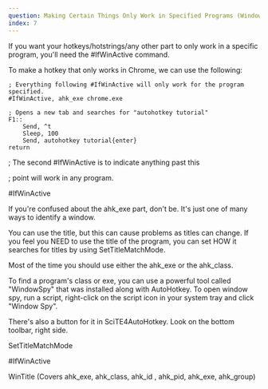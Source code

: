 ```yaml
---
question: Making Certain Things Only Work in Specified Programs (WindowSpy!)
index: 7
---
```


If you want your hotkeys/hotstrings/any other part to only work in a specific program, you'll need the #IfWinActive command.

To make a hotkey that only works in Chrome, we can use the following:

```
; Everything following #IfWinActive will only work for the program specified.
#IfWinActive, ahk_exe chrome.exe

; Opens a new tab and searches for "autohotkey tutorial"
F1::
    Send, ^t
    Sleep, 100
    Send, autohotkey tutorial{enter}
return
```

; The second #IfWinActive is to indicate anything past this

; point will work in any program.

#IfWinActive

If you're confused about the ahk_exe part, don't be. It's just one of many ways to identify a window.

You can use the title, but this can cause problems as titles can change. If you feel you NEED to use the title of the program, you can set HOW it searches for titles by using SetTitleMatchMode.

Most of the time you should use either the ahk_exe or the ahk_class.

To find a program's class or exe, you can use a powerful tool called "WindowSpy" that was installed along with AutoHotkey. To open window spy, run a script, right-click on the script icon in your system tray and click "Window Spy".

There's also a button for it in SciTE4AutoHotkey. Look on the bottom toolbar, right side.

SetTitleMatchMode

#IfWinActive

WinTitle (Covers ahk_exe, ahk_class, ahk_id , ahk_pid, ahk_exe, ahk_group)